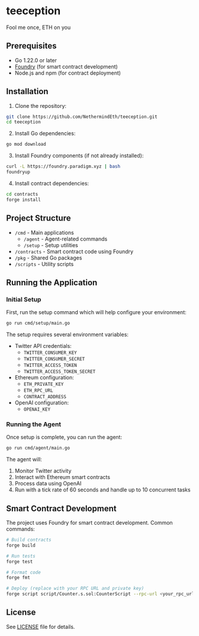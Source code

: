 # teeception

Fool me once, ETH on you

## Prerequisites

- Go 1.22.0 or later
- [Foundry](https://book.getfoundry.sh/) (for smart contract development)
- Node.js and npm (for contract deployment)

## Installation

1. Clone the repository:
```bash
git clone https://github.com/NethermindEth/teeception.git
cd teeception
```

2. Install Go dependencies:
```bash
go mod download
```

3. Install Foundry components (if not already installed):
```bash
curl -L https://foundry.paradigm.xyz | bash
foundryup
```

4. Install contract dependencies:
```bash
cd contracts
forge install
```

## Project Structure

- `/cmd` - Main applications
  - `/agent` - Agent-related commands
  - `/setup` - Setup utilities
- `/contracts` - Smart contract code using Foundry
- `/pkg` - Shared Go packages
- `/scripts` - Utility scripts

## Running the Application

### Initial Setup

First, run the setup command which will help configure your environment:

```bash
go run cmd/setup/main.go
```

The setup requires several environment variables:
- Twitter API credentials:
  - `TWITTER_CONSUMER_KEY`
  - `TWITTER_CONSUMER_SECRET`
  - `TWITTER_ACCESS_TOKEN`
  - `TWITTER_ACCESS_TOKEN_SECRET`
- Ethereum configuration:
  - `ETH_PRIVATE_KEY`
  - `ETH_RPC_URL`
  - `CONTRACT_ADDRESS`
- OpenAI configuration:
  - `OPENAI_KEY`

### Running the Agent

Once setup is complete, you can run the agent:

```bash
go run cmd/agent/main.go
```

The agent will:
1. Monitor Twitter activity
2. Interact with Ethereum smart contracts
3. Process data using OpenAI
4. Run with a tick rate of 60 seconds and handle up to 10 concurrent tasks

## Smart Contract Development

The project uses Foundry for smart contract development. Common commands:

```bash
# Build contracts
forge build

# Run tests
forge test

# Format code
forge fmt

# Deploy (replace with your RPC URL and private key)
forge script script/Counter.s.sol:CounterScript --rpc-url <your_rpc_url> --private-key <your_private_key>
```

## License

See [LICENSE](LICENSE) file for details.
